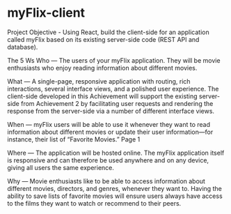 # myFlix-client
Project Objective - 
Using React, build the client-side for an application called myFlix based on
its existing server-side code (REST API and database).

The 5 Ws
Who — The users of your myFlix application. They will be movie enthusiasts who enjoy reading
information about different movies.

What — A single-page, responsive application with routing, rich interactions, several interface
views, and a polished user experience. The client-side developed in this Achievement will
support the existing server-side from Achievement 2 by facilitating user requests and
rendering the response from the server-side via a number of different interface views.

When — myFlix users will be able to use it whenever they want to read information about
different movies or update their user information—for instance, their list of “Favorite Movies.”
Page 1 

Where — The application will be hosted online. The myFlix application itself is responsive and
can therefore be used anywhere and on any device, giving all users the same experience.

Why — Movie enthusiasts like to be able to access information about different movies,
directors, and genres, whenever they want to. Having the ability to save lists of favorite
movies will ensure users always have access to the films they want to watch or recommend
to their peers.